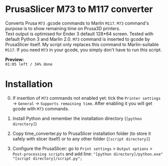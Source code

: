# PrusaSlicer M73 to M117 converter
Converts Prusa `M73` .gcode commands to Marlin `M117`. `M73` command's purpose is to show remaining time on Prusa3D printers.  
Text output is optimised for Ender 3 default 128*64 screen. Tested with default Python 3 and Marlin 2.0.
`M73` command is inserted to gcode by PrusaSlicer itself. My script only replaces this command to Marlin-suitable `M117`. If you need `M73` in your gcode, you simply don't have to run this script.

**Preview:**  
`01:05 left / 34% done`

# Installation
0. If insertion of `M73` commands not enabled yet: tick the `Printer settings` -> `General` -> `Supports remaining time`. After enabling it you will get gcode with `M73` commands.

1. Install Python and remember the installation directory (`[python directory]`)

2. Copy time_converter.py to PrusaSlicer installation folder (to store it safely with slicer itself) or to any other folder (`[script directory]`)

3. Configure the PrusaSlicer: go to `Print settings` > `Output options` > `Post-processing scripts` and add line: `"[python directory]/python.exe"  "[script directory]/script.py";`

